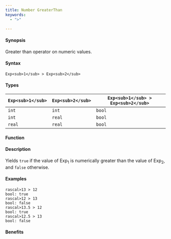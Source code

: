 ```yaml
---
title: Number GreaterThan
keywords:
  - ">"

---
```


#### Synopsis

Greater than operator on numeric values.

#### Syntax

`Exp<sub>1</sub> > Exp<sub>2</sub>`

#### Types


| `Exp<sub>1</sub>`  |  `Exp<sub>2</sub>` | `Exp<sub>1</sub> > Exp<sub>2</sub>`   |
| --- | --- | --- |
| `int`      |  `int`     | `bool`                |
| `int`      |  `real`    | `bool`                |
| `real`     |  `real`    | `bool`                |


#### Function

#### Description

Yields `true` if the value of Exp<sub>1</sub> is numerically greater than the value of Exp<sub>2</sub>, and `false` otherwise.

#### Examples


```rascal-shell
rascal>13 > 12
bool: true
rascal>12 > 13
bool: false
rascal>13.5 > 12
bool: true
rascal>12.5 > 13
bool: false
```

#### Benefits


